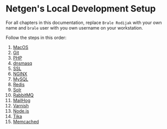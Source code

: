 # Netgen's Local Development Setup

For all chapters in this documentation, replace `Brale Rodijak` with your own
name and `brale` user with you own username on your workstation.

Follow the steps in this order:

1. [MacOS](macos)
1. [Git](git)
1. [PHP](php)
1. [dnsmasq](dnsmasq)
1. [SSL](ssl)
1. [NGINX](nginx)
1. [MySQL](mysql)
1. [Redis](redis)
1. [Solr](solr)
1. [RabbitMQ](rabbitmq)
1. [MailHog](mailhog)
1. [Varnish](varnish)
1. [Node.js](nodejs)
1. [Tika](tika)
1. [Memcached](memcached)
